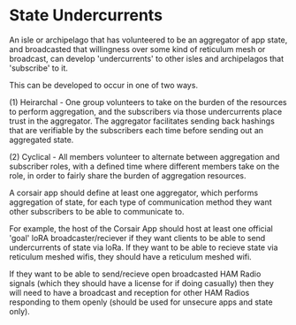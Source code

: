 # State Undercurrents

An isle or archipelago that has volunteered to be an aggregator of app state, and broadcasted that willingness over
some kind of reticulum mesh or broadcast, can develop 'undercurrents' to other isles and archipelagos that 'subscribe' to it.

This can be developed to occur in one of two ways.

(1) Heirarchal - One group volunteers to take on the burden of the resources to perform aggregation, and the subscribers
via those undercurrents place trust in the aggregator.  The aggregator facilitates sending back hashings that are verifiable by the
subscribers each time before sending out an aggregated state.

(2) Cyclical - All members volunteer to alternate between aggregation and subscriber roles, with a defined time where different members take on the role, in order to fairly share the burden of aggregation resources.

A corsair app should define at least one aggregator, which performs aggregation of state, for each type of communication method
they want other subscribers to be able to communicate to.

For example, the host of the Corsair App should host at least one official 'goal' loRA broadcaster/reciever if they want clients to be able to send
undercurrents of state via loRa.  If they want to be able to recieve state via reticulum meshed wifis, they should have a reticulum meshed
wifi.  

If they want to be able to send/recieve open broadcasted HAM Radio signals (which they should have a license for if doing casually)
then they will need to have a broadcast and reception for other HAM Radios responding to them openly (should be used for unsecure apps and state only).